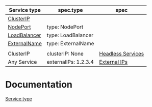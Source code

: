 | Service type | spec.type | spec |
| --- | --- | --- |
| [ClusterIP](https://kubernetes.io/docs/concepts/services-networking/service/#type-clusterip) |  |  |
| [NodePort](https://kubernetes.io/docs/concepts/services-networking/service/#type-nodeport) | type: NodePort |  |
| [LoadBalancer](https://kubernetes.io/docs/concepts/services-networking/service/#loadbalancer) | type: LoadBalancer |  |
| [ExternalName](https://kubernetes.io/docs/concepts/services-networking/service/#externalname) | type: ExternalName |  |
|  |  |  |
| ClusterIP | clusterIP:   None | [Headless Services](https://kubernetes.io/docs/concepts/services-networking/service/#headless-services) |
| Any Service | externalIPs: 1.2.3.4 | [External IPs](https://kubernetes.io/docs/concepts/services-networking/service/#external-ips) |

# Documentation
[Service type](https://kubernetes.io/docs/concepts/services-networking/service/#publishing-services-service-types)
